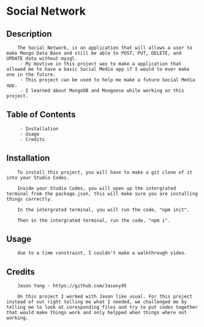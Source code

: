 # Social Network

## Description

        The Social Network, is an application that will allows a user to make Mongo Data Base and still be able to POST, PUT, DELETE, and UPDATE data without mysql.
         - My movtive in this project was to make a application that allowed me to have a basic Social Media app if I would to ever make one in the future.
         - This project can be used to help me make a future Social Media app.
         - I learned about MongoDB and Mongoose while working on this project.

## Table of Contents

         - Installation
         - Usage
         - Credits

## Installation
        
        To install this project, you will have to make a git clone of it into your Studio Codes.

        Inside your Studio Codes, you will open up the intergrated terminal from the package.json, this will make sure you are installing things correctly.

        In the intergrated terminal, you will run the code, "npm init".

        Then in the intergrated terminal, run the code, "npm i".

## Usage

        due to a time constraint, I couldn't make a walkthrough video.

## Credits

        Jason Yang - https://github.com/Jasony95

        On this project I worked with Jason like usual. For this project instead of out right telling me what I needed, we challenged me by telling me to look at coresponding files and try to put codes together that would make things work and only helpped when things where not working.
